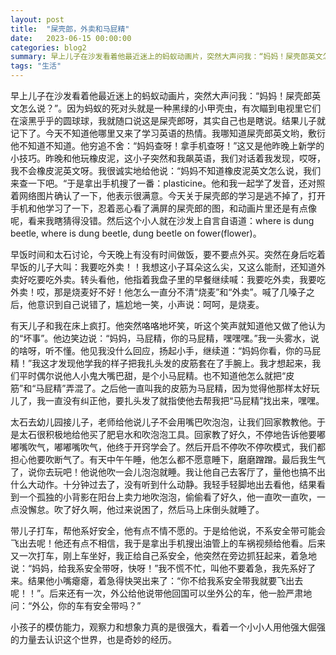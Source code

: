 ```yaml
---
layout: post
title:  "屎壳郎，外卖和马屁精"
date:   2023-06-15 00:00:00
categories: blog2
summary: 早上儿子在沙发看着他最近迷上的蚂蚁动画片，突然大声问我：“妈妈！屎壳郎英文怎么说？”。因为蚂蚁的死对头就是一种黑绿的小甲壳虫，有次瞄到电视里它们在滚黑乎乎的圆球球，我就随口说这是屎壳郎呀，其实自己也是瞎说...
tags: "生活"
---
```


早上儿子在沙发看着他最近迷上的蚂蚁动画片，突然大声问我：“妈妈！屎壳郎英文怎么说？”。因为蚂蚁的死对头就是一种黑绿的小甲壳虫，有次瞄到电视里它们在滚黑乎乎的圆球球，我就随口说这是屎壳郎呀，其实自己也是瞎说。结果儿子就记下了。今天不知道他哪里又来了学习英语的热情。我哪知道屎壳郎英文哟，敷衍他不知道不知道。他穷追不舍：“妈妈查呀！拿手机查呀！”这又是他昨晚上新学的小技巧。昨晚和他玩橡皮泥，这小子突然和我飙英语，我们对话着我发现，哎呀，我不会橡皮泥英文呀。我很诚实地给他说：“妈妈不知道橡皮泥英文怎么说，我们来查一下吧。“于是拿出手机搜了一番：plasticine。他和我一起学了发音，还对照着网络图片确认了一下，他表示很满意。今天关于屎壳郎的学习是逃不掉了，打开手机和他学习了一下，忍着恶心看了满屏的屎壳郎的图，和动画片里还是有点像呢，看来我瞎猜得没错。然后这个小人就在沙发上自言自语道：where is dung beetle, where is dung beetle, dung beetle on fower(flower)。

早饭时间和太石讨论，今天晚上有没有时间做饭，要不要点外买。突然在身后吃着早饭的儿子大叫：我要吃外卖！！我想这小子耳朵这么尖，又这么能耐，还知道外卖好吃要吃外卖。转头看他，他指着我盘子里的早餐继续喊：我要吃外卖，我要吃外卖！哎，那是烧麦好不好！他怎么一直分不清“烧麦”和“外卖”。喊了几嗓子之后，他意识到自己说错了，尴尬地一笑，小声说：呵呵，是烧麦。

有天儿子和我在床上疯打。他突然咯咯地坏笑，听这个笑声就知道他又做了他认为的“坏事”。他边笑边说：“妈妈，马屁精，你的马屁精，嘿嘿嘿。”我一头雾水，说的啥呀，听不懂。他见我没什么回应，扬起小手，继续道：“妈妈你看，你的马屁精！”我这才发现他学我的样子把我扎头发的皮筋套在了手腕上。我才想起来，我们平时偶尔说他人小鬼大嘴巴甜，是个小马屁精。也不知道他怎么就把“皮筋”和“马屁精”弄混了。之后他一直叫我的皮筋为马屁精，因为觉得他那样太好玩儿了，我一直没有纠正他，要扎头发了就指使他去帮我把“马屁精”找出来，嘿嘿。

太石去幼儿园接儿子，老师给他说儿子不会用嘴巴吹泡泡，让我们回家教教他。于是太石很积极地给他买了肥皂水和吹泡泡工具。回家教了好久，不停地告诉他要嘟嘟嘴吹气，嘟嘟嘴吹气，他终于开窍学会了。然后开启不停吹不停吹模式，我们都担心他要吹断气了。有天中午午睡，他怎么都不愿意睡下，磨磨蹭蹭。最后我生气了，说你去玩吧！他说他吹一会儿泡泡就睡。我让他自己去客厅了，量他也搞不出什么大动作。十分钟过去了，没有听到什么动静。我轻手轻脚地出去看他，结果看到一个孤独的小背影在阳台上卖力地吹泡泡，偷偷看了好久，他一直吹一直吹，一点没懈怠。吹了好久啊，他过来说困了，然后马上床倒头就睡了。

带儿子打车，帮他系好安全，他有点不情不愿的。于是给他说，不系安全带可能会飞出去呢！他还有点不相信，我于是拿出手机搜出油管上的车祸视频给他看。后来又一次打车，刚上车坐好，我正给自己系安全，他突然在旁边抓狂起来，着急地说：“妈妈，给我系安全带呀，快呀！”我不慌不忙，叫他不要着急，我先系好了来。结果他小嘴瘪瘪，着急得快哭出来了：“你不给我系安全带我就要飞出去呢！！”。后来还有一次，外公给他说带他回国可以坐外公的车，他一脸严肃地问：“外公，你的车有安全带吗？”

小孩子的模仿能力，观察力和想象力真的是很强大，看着一个小小人用他强大倔强的力量去认识这个世界，也是奇妙的经历。